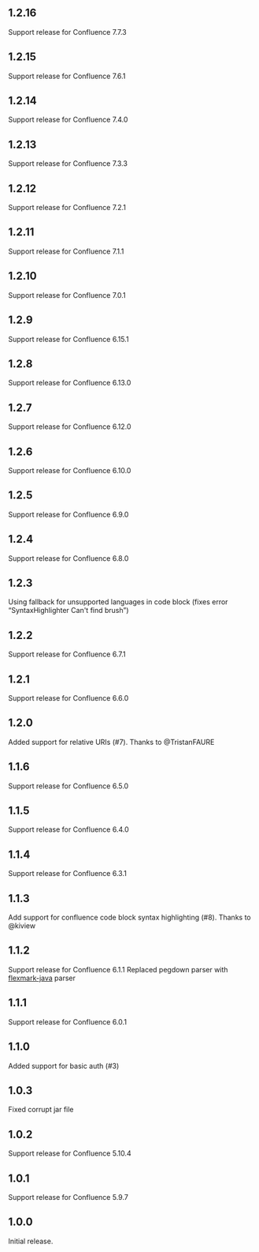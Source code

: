 ## 1.2.16

Support release for Confluence 7.7.3

## 1.2.15

Support release for Confluence 7.6.1

## 1.2.14

Support release for Confluence 7.4.0

## 1.2.13

Support release for Confluence 7.3.3

## 1.2.12

Support release for Confluence 7.2.1

## 1.2.11

Support release for Confluence 7.1.1

## 1.2.10

Support release for Confluence 7.0.1

## 1.2.9

Support release for Confluence 6.15.1

## 1.2.8

Support release for Confluence 6.13.0

## 1.2.7

Support release for Confluence 6.12.0

## 1.2.6

Support release for Confluence 6.10.0

## 1.2.5

Support release for Confluence 6.9.0

## 1.2.4

Support release for Confluence 6.8.0

## 1.2.3

Using fallback for unsupported languages in code block (fixes error “SyntaxHighlighter Can't find brush”)

## 1.2.2

Support release for Confluence 6.7.1

## 1.2.1

Support release for Confluence 6.6.0

## 1.2.0

Added support for relative URIs (#7). Thanks to @TristanFAURE

## 1.1.6

Support release for Confluence 6.5.0

## 1.1.5

Support release for Confluence 6.4.0

## 1.1.4

Support release for Confluence 6.3.1

## 1.1.3

Add support for confluence code block syntax highlighting (#8). Thanks to @kiview

## 1.1.2

Support release for Confluence 6.1.1
Replaced pegdown parser with [flexmark-java](https://github.com/vsch/flexmark-java) parser

## 1.1.1

Support release for Confluence 6.0.1

## 1.1.0

Added support for basic auth (#3)

## 1.0.3

Fixed corrupt jar file

## 1.0.2

Support release for Confluence 5.10.4

## 1.0.1

Support release for Confluence 5.9.7

## 1.0.0

Initial release.
